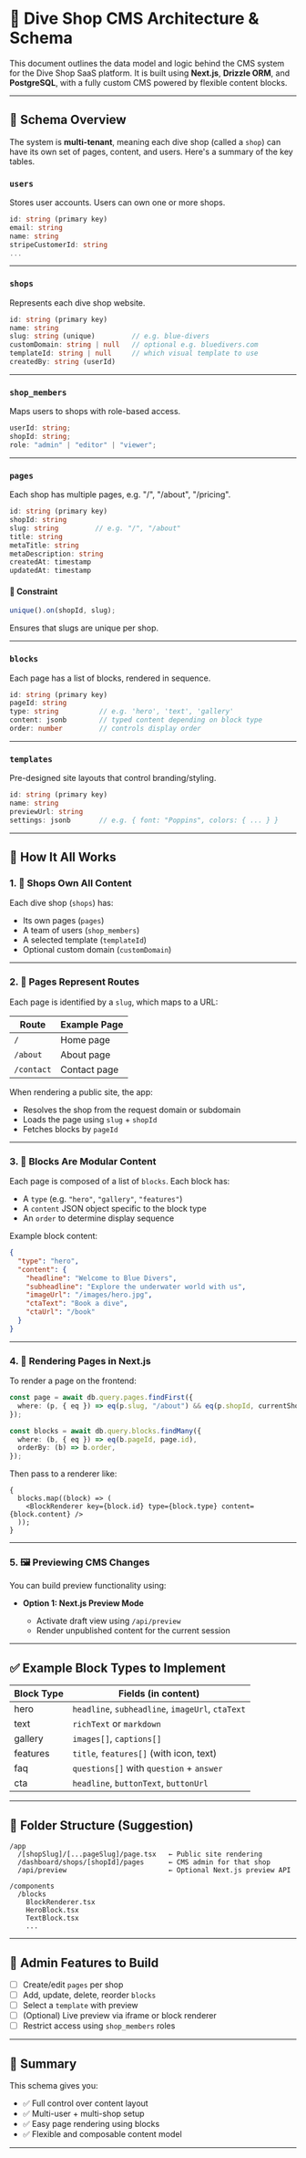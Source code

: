 # 🧩 Dive Shop CMS Architecture & Schema

This document outlines the data model and logic behind the CMS system for the Dive Shop SaaS platform. It is built using **Next.js**, **Drizzle ORM**, and **PostgreSQL**, with a fully custom CMS powered by flexible content blocks.

---

## 📐 Schema Overview

The system is **multi-tenant**, meaning each dive shop (called a `shop`) can have its own set of pages, content, and users. Here's a summary of the key tables.

### `users`

Stores user accounts. Users can own one or more shops.

```ts
id: string (primary key)
email: string
name: string
stripeCustomerId: string
...
```

---

### `shops`

Represents each dive shop website.

```ts
id: string (primary key)
name: string
slug: string (unique)         // e.g. blue-divers
customDomain: string | null   // optional e.g. bluedivers.com
templateId: string | null     // which visual template to use
createdBy: string (userId)
```

---

### `shop_members`

Maps users to shops with role-based access.

```ts
userId: string;
shopId: string;
role: "admin" | "editor" | "viewer";
```

---

### `pages`

Each shop has multiple pages, e.g. "/", "/about", "/pricing".

```ts
id: string (primary key)
shopId: string
slug: string         // e.g. "/", "/about"
title: string
metaTitle: string
metaDescription: string
createdAt: timestamp
updatedAt: timestamp
```

#### 🔐 Constraint

```ts
unique().on(shopId, slug);
```

Ensures that slugs are unique per shop.

---

### `blocks`

Each page has a list of blocks, rendered in sequence.

```ts
id: string (primary key)
pageId: string
type: string          // e.g. 'hero', 'text', 'gallery'
content: jsonb        // typed content depending on block type
order: number         // controls display order
```

---

### `templates`

Pre-designed site layouts that control branding/styling.

```ts
id: string (primary key)
name: string
previewUrl: string
settings: jsonb       // e.g. { font: "Poppins", colors: { ... } }
```

---

## 🧠 How It All Works

### 1. 🏪 Shops Own All Content

Each dive shop (`shops`) has:

- Its own pages (`pages`)
- A team of users (`shop_members`)
- A selected template (`templateId`)
- Optional custom domain (`customDomain`)

---

### 2. 🧭 Pages Represent Routes

Each page is identified by a `slug`, which maps to a URL:

| Route      | Example Page |
| ---------- | ------------ |
| `/`        | Home page    |
| `/about`   | About page   |
| `/contact` | Contact page |

When rendering a public site, the app:

- Resolves the shop from the request domain or subdomain
- Loads the page using `slug` + `shopId`
- Fetches blocks by `pageId`

---

### 3. 🔲 Blocks Are Modular Content

Each page is composed of a list of `blocks`. Each block has:

- A `type` (e.g. `"hero"`, `"gallery"`, `"features"`)
- A `content` JSON object specific to the block type
- An `order` to determine display sequence

Example block content:

```json
{
  "type": "hero",
  "content": {
    "headline": "Welcome to Blue Divers",
    "subheadline": "Explore the underwater world with us",
    "imageUrl": "/images/hero.jpg",
    "ctaText": "Book a dive",
    "ctaUrl": "/book"
  }
}
```

---

### 4. 🧱 Rendering Pages in Next.js

To render a page on the frontend:

```ts
const page = await db.query.pages.findFirst({
  where: (p, { eq }) => eq(p.slug, "/about") && eq(p.shopId, currentShopId),
});

const blocks = await db.query.blocks.findMany({
  where: (b, { eq }) => eq(b.pageId, page.id),
  orderBy: (b) => b.order,
});
```

Then pass to a renderer like:

```tsx
{
  blocks.map((block) => (
    <BlockRenderer key={block.id} type={block.type} content={block.content} />
  ));
}
```

---

### 5. 🖼️ Previewing CMS Changes

You can build preview functionality using:

- **Option 1: Next.js Preview Mode**

  - Activate draft view using `/api/preview`
  - Render unpublished content for the current session

---

## ✅ Example Block Types to Implement

| Block Type | Fields (in content)                              |
| ---------- | ------------------------------------------------ |
| hero       | `headline`, `subheadline`, `imageUrl`, `ctaText` |
| text       | `richText` or `markdown`                         |
| gallery    | `images[]`, `captions[]`                         |
| features   | `title`, `features[]` (with icon, text)          |
| faq        | `questions[]` with `question` + `answer`         |
| cta        | `headline`, `buttonText`, `buttonUrl`            |

---

## 🧱 Folder Structure (Suggestion)

```
/app
  /[shopSlug]/[...pageSlug]/page.tsx   ← Public site rendering
  /dashboard/shops/[shopId]/pages      ← CMS admin for that shop
  /api/preview                         ← Optional Next.js preview API

/components
  /blocks
    BlockRenderer.tsx
    HeroBlock.tsx
    TextBlock.tsx
    ...
```

---

## 🧼 Admin Features to Build

- [ ] Create/edit `pages` per shop
- [ ] Add, update, delete, reorder `blocks`
- [ ] Select a `template` with preview
- [ ] (Optional) Live preview via iframe or block renderer
- [ ] Restrict access using `shop_members` roles

---

## 🧭 Summary

This schema gives you:

- ✅ Full control over content layout
- ✅ Multi-user + multi-shop setup
- ✅ Easy page rendering using blocks
- ✅ Flexible and composable content model

---
